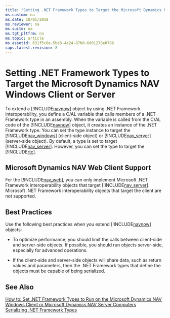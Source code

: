 ```yaml
---
title: "Setting .NET Framework Types to Target the Microsoft Dynamics NAV Windows Client or Server"
ms.custom: na
ms.date: 10/01/2018
ms.reviewer: na
ms.suite: na
ms.tgt_pltfrm: na
ms.topic: article
ms.assetid: 631f5c0e-5be3-4e24-87b0-6d01278e0786
caps.latest.revision: 8
---
```

# Setting .NET Framework Types to Target the Microsoft Dynamics NAV Windows Client or Server
To extend a [!INCLUDE[navnow](includes/navnow_md.md)] object by using .NET Framework interoperability, you define a C/AL variable that calls members of a .NET Framework type in an assembly. When the variable is called from the C/AL code of the [!INCLUDE[navnow](includes/navnow_md.md)] object, it creates an instance of the .NET Framework type. You can set the type instance to target the [!INCLUDE[nav_windows](includes/nav_windows_md.md)] \(client-side object\) or [!INCLUDE[nav_server](includes/nav_server_md.md)] \(server-side object\). By default, a type is set to target [!INCLUDE[nav_server](includes/nav_server_md.md)]. However, you can set the type to target the [!INCLUDE[rtc](includes/rtc_md.md)].  
  
## Microsoft Dynamics NAV Web Client Support  
 For the [!INCLUDE[nav_web](includes/nav_web_md.md)], you can only implement Microsoft .NET Framework interoperability objects that target [!INCLUDE[nav_server](includes/nav_server_md.md)]. Microsoft .NET Framework interoperability objects that target the client are not supported.  
  
## Best Practices  
 Use the following best practices when you extend [!INCLUDE[navnow](includes/navnow_md.md)] objects:  
  
-   To optimize performance, you should limit the calls between client-side and server-side objects. If possible, you should run objects server-side, especially for advanced operations.  
  
-   If the client-side and server-side objects will share data, such as return values and parameters, then the .NET Framework types that define the objects must be capable of being serialized.  
  
## See Also  
 [How to: Set .NET Framework Types to Run on the Microsoft Dynamics NAV Windows Client or Microsoft Dynamics NAV Server Computers](How-to--Set-.NET-Framework-Types-to-Run-on-the-Microsoft-Dynamics-NAV-Windows-Client-or-Microsoft-Dynamics-NAV-Server-Computers.md)   
 [Serializing .NET Framework Types](Serializing-.NET-Framework-Types.md)
